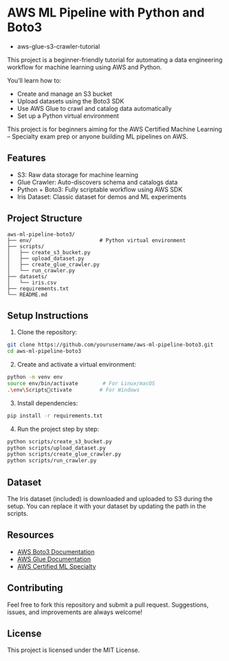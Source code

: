 # AWS ML Pipeline with Python and Boto3
- aws-glue-s3-crawler-tutorial

This project is a beginner-friendly tutorial for automating a data engineering workflow for machine learning using AWS and Python.

You’ll learn how to:
- Create and manage an S3 bucket
- Upload datasets using the Boto3 SDK
- Use AWS Glue to crawl and catalog data automatically
- Set up a Python virtual environment

This project is for beginners aiming for the AWS Certified Machine Learning – Specialty exam prep or anyone building ML pipelines on AWS.

## Features

- S3: Raw data storage for machine learning
- Glue Crawler: Auto-discovers schema and catalogs data
- Python + Boto3: Fully scriptable workflow using AWS SDK
- Iris Dataset: Classic dataset for demos and ML experiments

## Project Structure

```
aws-ml-pipeline-boto3/
├── env/                      # Python virtual environment
├── scripts/
│   ├── create_s3_bucket.py
│   ├── upload_dataset.py
│   ├── create_glue_crawler.py
│   └── run_crawler.py
├── datasets/
│   └── iris.csv
├── requirements.txt
└── README.md
```

## Setup Instructions

1. Clone the repository:
```bash
git clone https://github.com/yourusername/aws-ml-pipeline-boto3.git
cd aws-ml-pipeline-boto3
```

2. Create and activate a virtual environment:
```bash
python -m venv env
source env/bin/activate        # For Linux/macOS
.\env\Scriptsctivate         # For Windows
```

3. Install dependencies:
```bash
pip install -r requirements.txt
```

4. Run the project step by step:
```bash
python scripts/create_s3_bucket.py
python scripts/upload_dataset.py
python scripts/create_glue_crawler.py
python scripts/run_crawler.py
```

## Dataset

The Iris dataset (included) is downloaded and uploaded to S3 during the setup. You can replace it with your dataset by updating the path in the scripts.

## Resources

- [AWS Boto3 Documentation](https://boto3.amazonaws.com/v1/documentation/api/latest/index.html)
- [AWS Glue Documentation](https://docs.aws.amazon.com/glue/)
- [AWS Certified ML Specialty](https://aws.amazon.com/certification/certified-machine-learning-specialty/)

## Contributing

Feel free to fork this repository and submit a pull request. Suggestions, issues, and improvements are always welcome!

## License

This project is licensed under the MIT License.
